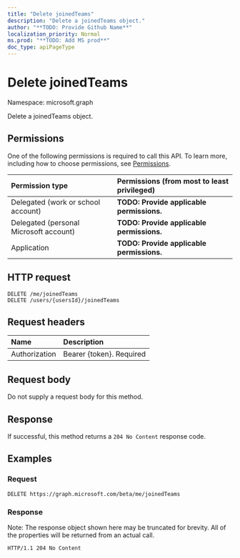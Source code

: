 ```yaml
---
title: "Delete joinedTeams"
description: "Delete a joinedTeams object."
author: "**TODO: Provide Github Name**"
localization_priority: Normal
ms.prod: "**TODO: Add MS prod**"
doc_type: apiPageType
---
```


# Delete joinedTeams

Namespace: microsoft.graph

Delete a joinedTeams object.

## Permissions
One of the following permissions is required to call this API. To learn more, including how to choose permissions, see [Permissions](/concepts/permissions-reference.md).

|Permission type|Permissions (from most to least privileged)|
|:---|:---|
|Delegated (work or school account)|**TODO: Provide applicable permissions.**|
|Delegated (personal Microsoft account)|**TODO: Provide applicable permissions.**|
|Application|**TODO: Provide applicable permissions.**|

## HTTP request
<!-- {
  "blockType": "ignored"
}
-->
``` http
DELETE /me/joinedTeams
DELETE /users/{usersId}/joinedTeams
```

## Request headers
|Name|Description|
|:---|:---|
|Authorization|Bearer {token}. Required|

## Request body
Do not supply a request body for this method.

## Response
If successful, this method returns a `204 No Content` response code.

## Examples

### Request
<!-- {
  "blockType": "request",
  "name": "delete_joinedteams_from_user"
}
-->
``` http
DELETE https://graph.microsoft.com/beta/me/joinedTeams
```

### Response
Note: The response object shown here may be truncated for brevity. All of the properties will be returned from an actual call.
<!-- {
  "blockType": "response",
  "truncated": true
}
-->
``` http
HTTP/1.1 204 No Content
```

